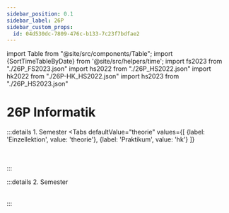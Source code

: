 ```yaml
---
sidebar_position: 0.1
sidebar_label: 26P
sidebar_custom_props:
  id: 04d530dc-7809-476c-b133-7c23f7bdfae2
---
```


import Table from "@site/src/components/Table";
import {SortTimeTableByDate} from '@site/src/helpers/time';
import fs2023 from "./26P_FS2023.json"
import hs2022 from "./26P_HS2022.json"
import hk2022 from "./26P-HK_HS2022.json"
import hs2023 from "./26P_HS2023.json"

# 26P Informatik

<Table
  header={["Datum", "Thema", "Inhalt"]}
  compact
  selectable
  rows={hs2023}
  order={SortTimeTableByDate()}
/>

:::details 1. Semester
<Tabs
    defaultValue="theorie"
    values={[
      {label: 'Einzellektion', value: 'theorie'},
      {label: 'Praktikum', value: 'hk'}
    ]}
>
<TabItem value="theorie">
<Table
  header={["Datum", "Thema", "Inhalt"]}
  compact
  selectable
  rows={hs2022}
  order={SortTimeTableByDate()}
/>
</TabItem>

<TabItem value="hk">
<Table
  header={["Datum", "Halbklasse", "Thema", "Inhalt"]}
  compact
  selectable
  rows={hk2022}
  order={SortTimeTableByDate()}
/>
</TabItem>
</Tabs>
:::

:::details 2. Semester
<Table
  header={["Datum", "Thema", "Inhalt"]}
  compact
  selectable
  rows={fs2023}
  order={SortTimeTableByDate()}
/>
:::